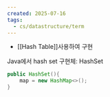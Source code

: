 ```yaml
---
created: 2025-07-16
tags:
  - cs/datastructure/term
---
```

- [[Hash Table]]사용하여 구현

Java에서 hash set 구현체: HashSet
```java
public HashSet(){
	map = new HashMap<>();
}
```